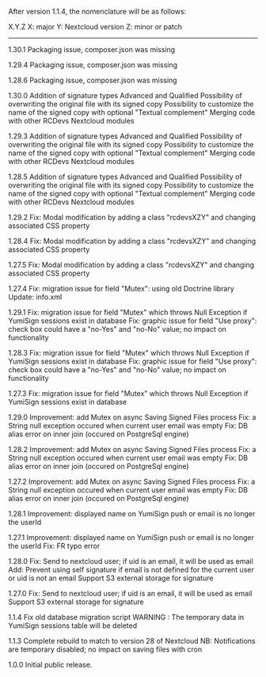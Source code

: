 After version 1.1.4, the nomenclature will be as follows:

X.Y.Z
X: major
Y: Nextcloud version
Z: minor or patch

-----------------------------------------
1.30.1
	Packaging issue, composer.json was missing

1.29.4
	Packaging issue, composer.json was missing

1.28.6
	Packaging issue, composer.json was missing

1.30.0
	Addition of signature types Advanced and Qualified
	Possibility of overwriting the original file with its signed copy
	Possibility to customize the name of the signed copy with optional "Textual complement"
	Merging code with other RCDevs Nextcloud modules

1.29.3
	Addition of signature types Advanced and Qualified
	Possibility of overwriting the original file with its signed copy
	Possibility to customize the name of the signed copy with optional "Textual complement"
	Merging code with other RCDevs Nextcloud modules

1.28.5
	Addition of signature types Advanced and Qualified
	Possibility of overwriting the original file with its signed copy
	Possibility to customize the name of the signed copy with optional "Textual complement"
	Merging code with other RCDevs Nextcloud modules

1.29.2
	Fix: Modal modification by adding a class "rcdevsXZY" and changing associated CSS property

1.28.4
	Fix: Modal modification by adding a class "rcdevsXZY" and changing associated CSS property

1.27.5
	Fix: Modal modification by adding a class "rcdevsXZY" and changing associated CSS property

1.27.4
	Fix: migration issue for field "Mutex": using old Doctrine library
	Update: info.xml

1.29.1
	Fix: migration issue for field "Mutex" which throws Null Exception if YumiSign sessions exist in database
	Fix: graphic issue for field "Use proxy": check box could have a "no-Yes" and "no-No" value; no impact on functionality

1.28.3
	Fix: migration issue for field "Mutex" which throws Null Exception if YumiSign sessions exist in database
	Fix: graphic issue for field "Use proxy": check box could have a "no-Yes" and "no-No" value; no impact on functionality

1.27.3
	Fix: migration issue for field "Mutex" which throws Null Exception if YumiSign sessions exist in database

1.29.0
	Improvement: add Mutex on async Saving Signed Files process
	Fix: a String null exception occured when current user email was empty
	Fix: DB alias error on inner join (occured on PostgreSql engine)

1.28.2
	Improvement: add Mutex on async Saving Signed Files process
	Fix: a String null exception occured when current user email was empty
	Fix: DB alias error on inner join (occured on PostgreSql engine)

1.27.2
	Improvement: add Mutex on async Saving Signed Files process
	Fix: a String null exception occured when current user email was empty
	Fix: DB alias error on inner join (occured on PostgreSql engine)

1.28.1
	Improvement: displayed name on YumiSign push or email is no longer the userId

1.27.1
	Improvement: displayed name on YumiSign push or email is no longer the userId
	Fix: FR typo error

1.28.0
	Fix: Send to nextcloud user; if uid is an email, it will be used as email
	Add: Prevent using self signature if email is not defined for the current user or uid is not an email
	Support S3 external storage for signature

1.27.0
	Fix: Send to nextcloud user; if uid is an email, it will be used as email
	Support S3 external storage for signature

1.1.4
	Fix old database migration script
	WARNING : The temporary data in YumiSign sessions table will be deleted

1.1.3
	Complete rebuild to match to version 28 of Nextcloud
	NB: Notifications are temporary disabled; no impact on saving files with cron

1.0.0
	Initial public release.
